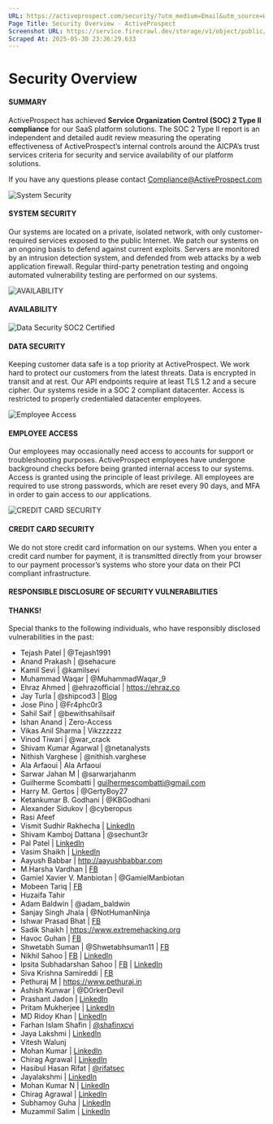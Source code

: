 ```yaml
---
URL: https://activeprospect.com/security/?utm_medium=Email&utm_source=Website&utm_campaign=AP-Email-InsideCBM-Mar
Page Title: Security Overview - ActiveProspect
Screenshot URL: https://service.firecrawl.dev/storage/v1/object/public/media/screenshot-749c4824-dc59-42cd-927e-8babe2c81b6f.png
Scraped At: 2025-05-30 23:36:29.633
---
```

# Security Overview

#### SUMMARY

ActiveProspect has achieved **Service Organization Control (SOC) 2 Type II compliance** for our SaaS platform solutions. The SOC 2 Type II report is an independent and detailed audit review measuring the operating effectiveness of ActiveProspect’s internal controls around the AICPA’s trust services criteria for security and service availability of our platform solutions.


If you have any questions please contact [Compliance@ActiveProspect.com](mailto:Compliance@ActiveProspect.com)

![System Security](https://activeprospect.com/wp-content/uploads/2021/06/3communications.png)

#### SYSTEM SECURITY

Our systems are located on a private, isolated network, with only customer-required services exposed to the public Internet. We patch our systems on an ongoing basis to defend against current exploits. Servers are monitored by an intrusion detection system, and defended from web attacks by a web application firewall. Regular third-party penetration testing and ongoing automated vulnerability testing are performed on our systems.

![AVAILABILITY](https://activeprospect.com/wp-content/uploads/2021/07/time.png)

#### AVAILABILITY


![Data Security SOC2 Certified](https://activeprospect.com/wp-content/uploads/2021/06/1soc2option.png)

#### DATA SECURITY

Keeping customer data safe is a top priority at ActiveProspect. We work hard to protect our customers from the latest threats. Data is encrypted in transit and at rest. Our API endpoints require at least TLS 1.2 and a secure cipher. Our systems reside in a SOC 2 compliant datacenter. Access is restricted to properly credentialed datacenter employees.

![Employee Access](https://activeprospect.com/wp-content/uploads/2021/06/2system2option.png)

#### EMPLOYEE ACCESS

Our employees may occasionally need access to accounts for support or troubleshooting purposes. ActiveProspect employees have undergone background checks before being granted internal access to our systems. Access is granted using the principle of least privilege. All employees are required to use strong passwords, which are reset every 90 days, and MFA in order to gain access to our applications.

![CREDIT CARD SECURITY](https://activeprospect.com/wp-content/uploads/2021/06/5cc.png)

#### CREDIT CARD SECURITY

We do not store credit card information on our systems. When you enter a credit card number for payment, it is transmitted directly from your browser to our payment processor’s systems who store your data on their PCI compliant infrastructure.

#### RESPONSIBLE DISCLOSURE OF SECURITY VULNERABILITIES


#### THANKS!

Special thanks to the following individuals, who have responsibly disclosed vulnerabilities in the past:

- Tejash Patel \| @Tejash1991
- Anand Prakash \| @sehacure
- Kamil Sevi \| @kamilsevi
- Muhammad Waqar \| @MuhammadWaqar\_9
- Ehraz Ahmed \| @ehrazofficial \| https://ehraz.co
- Jay Turla \| @shipcod3 \| [Blog](http://resources.infosecinstitute.com/author/jay-turla)
- Jose Pino \| @Fr4phc0r3
- Sahil Saif \| @bewithsahilsaif
- Ishan Anand \| Zero-Access
- Vikas Anil Sharma \| Vikzzzzzz
- Vinod Tiwari \| @war\_crack
- Shivam Kumar Agarwal \| @netanalysts
- Nithish Varghese \| @nithish.varghese
- Ala Arfaoui \| Ala Arfaoui
- Sarwar Jahan M \| @sarwarjahanm
- Guilherme Scombatti \| guilhermescombatti@gmail.com
- Harry M. Gertos \| @GertyBoy27
- Ketankumar B. Godhani \| @KBGodhani
- Alexander Sidukov \| @cyberopus
- Rasi Afeef
- Vismit Sudhir Rakhecha \| [LinkedIn](https://linkedin.com/in/vismit-sudhir-rakhecha-76209523)
- Shivam Kamboj Dattana \| @sechunt3r
- Pal Patel \| [LinkedIn](https://www.linkedin.com/in/pal434)
- Vasim Shaikh \| [LinkedIn](https://www.linkedin.com/in/vasim-shaikh-094507110)
- Aayush Babbar \| http://aayushbabbar.com
- M.Harsha Vardhan \| [FB](https://www.facebook.com/harshahere)
- Gamiel Xavier V. Manbiotan \| @GamielManbiotan
- Mobeen Tariq \| [FB](https://www.facebook.com/mobeen1337)
- Huzaifa Tahir
- Adam Baldwin \| @adam\_baldwin
- Sanjay Singh Jhala \| @NotHumanNinja
- Ishwar Prasad Bhat \| [FB](https://www.facebook.com/eashwar.prasad)
- Sadik Shaikh \| https://www.extremehacking.org
- Havoc Guhan \| [FB](https://fb.com/havocgwen)
- Shwetabh Suman \| @Shwetabhsuman11 \| [FB](https://www.facebook.com/profile.php?id=100011024580051)
- Nikhil Sahoo \| [FB](https://www.facebook.com/nikhil.sahoo.1232) \| [LinkedIn](https://www.linkedin.com/in/nikhil-sahoo-87204b106)
- Ipsita Subhadarshan Sahoo \| [FB](https://www.facebook.com/ipsalonzo) \| [LinkedIn](https://www.linkedin.com/in/ipsita-subhadarshan-sahoo-907b32150/)
- Siva Krishna Samireddi \| [FB](https://www.facebook.com/m.just.a.geek)
- Pethuraj M \| https://www.pethuraj.in
- Ashish Kunwar \| @D0rkerDevil
- Prashant Jadon \| [LinkedIn](https://www.linkedin.com/in/prashant-jadon-50131b148)
- Pritam Mukherjee \| [LinkedIn](https://www.linkedin.com/in/pritam-mukherjee-urvil-b75ab9b9/)
- MD Ridoy Khan \| [LinkedIn](https://www.linkedin.com/in/ridoy-khan-83bab7222)
- Farhan Islam Shafin \| [@shafinxcvi](https://twitter.com/shafinxcvi)
- Jaya Lakshmi \| [LinkedIn](https://www.linkedin.com/in/jaya-lakshmi-697087159)
- Vitesh Walunj
- Mohan Kumar \| [LinkedIn](https://www.linkedin.com/in/mohankumar007)
- Chirag Agrawal \| [LinkedIn](https://www.linkedin.com/in/chirag-agrawal-770488144/)
- Hasibul Hasan Rifat \| [@rifatsec](https://twitter.com/rifatsec)
- Jayalakshmi \| [LinkedIn](https://www.linkedin.com/in/jaya-lakshmi-697087159)
- Mohan Kumar N \| [LinkedIn](https://www.linkedin.com/in/mohankumar007)
- Chirag Agrawal \| [LinkedIn](https://www.linkedin.com/in/chirag-agrawal-770488144/)
- Subhamoy Guha \| [LinkedIn](https://www.linkedin.com/in/subhamoy-guha-220048119)
- Muzammil Salim \| [LinkedIn](https://www.linkedin.com/in/muzammil-salim-babba5190/)

